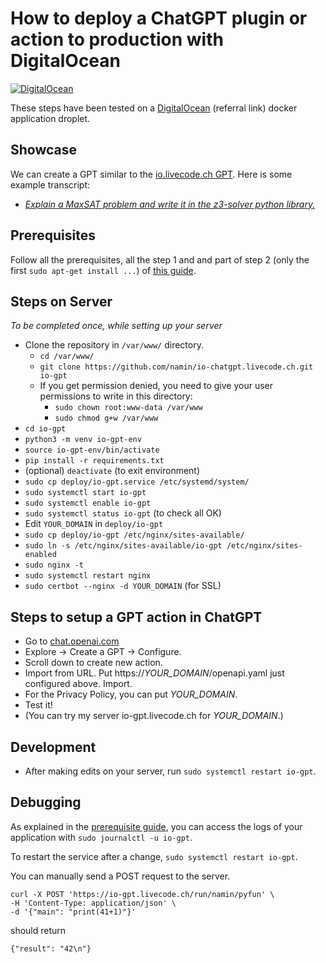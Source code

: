 # How to deploy a ChatGPT plugin or action to production with DigitalOcean

[![DigitalOcean](https://opensource.nyc3.cdn.digitaloceanspaces.com/attribution/assets/SVG/DO_Logo_horizontal_blue.svg)](https://www.digitalocean.com/?refcode=10856c6c1ff2)

These steps have been tested on a [DigitalOcean](https://www.digitalocean.com/?refcode=10856c6c1ff2) (referral link) docker application droplet.

## Showcase

We can create a GPT similar to the [io.livecode.ch GPT](https://chat.openai.com/g/g-PfamS7B7f-io-livecode-ch).
Here is some example transcript:
- [_Explain a MaxSAT problem and write it in the z3-solver python library._](https://chat.openai.com/share/c897b33c-6919-4638-a005-334015205cc8)

## Prerequisites

Follow all the prerequisites, all the step 1 and and part of step 2 (only the first `sudo apt-get install ...`) of [this guide](https://www.digitalocean.com/community/tutorials/how-to-serve-flask-applications-with-gunicorn-and-nginx-on-ubuntu-22-04#prerequisites).

## Steps on Server
*To be completed once, while setting up your server*

- Clone the repository in `/var/www/` directory.
  - `cd /var/www/`
  - `git clone https://github.com/namin/io-chatgpt.livecode.ch.git io-gpt`
  - If you get permission denied, you need to give your user permissions to write in this directory:
    - `sudo chown root:www-data /var/www`
    - `sudo chmod g+w /var/www`
- `cd io-gpt`
- `python3 -m venv io-gpt-env`
- `source io-gpt-env/bin/activate`
- `pip install -r requirements.txt`
- (optional) `deactivate` (to exit environment)
- `sudo cp deploy/io-gpt.service /etc/systemd/system/`
- `sudo systemctl start io-gpt`
- `sudo systemctl enable io-gpt`
- `sudo systemctl status io-gpt` (to check all OK)
- Edit `YOUR_DOMAIN` in `deploy/io-gpt`
- `sudo cp deploy/io-gpt /etc/nginx/sites-available/`
- `sudo ln -s /etc/nginx/sites-available/io-gpt /etc/nginx/sites-enabled`
- `sudo nginx -t`
- `sudo systemctl restart nginx`
- `sudo certbot --nginx -d YOUR_DOMAIN` (for SSL)

## Steps to setup a GPT action in ChatGPT
- Go to [chat.openai.com](https://chat.openai.com)
- Explore -> Create a GPT -> Configure.
- Scroll down to create new action.
- Import from URL. Put https://_YOUR_DOMAIN_/openapi.yaml just configured above. Import.
- For the Privacy Policy, you can put _YOUR_DOMAIN_.
- Test it!
- (You can try my server io-gpt.livecode.ch for _YOUR_DOMAIN_.) 

## Development
- After making edits on your server, run `sudo systemctl restart io-gpt`.

## Debugging
As explained in the [prerequisite guide](https://www.digitalocean.com/community/tutorials/how-to-serve-flask-applications-with-gunicorn-and-nginx-on-ubuntu-22-04#step-6-securing-the-application), you can access the logs of your application with `sudo journalctl -u io-gpt`.

To restart the service after a change, `sudo systemctl restart io-gpt`.

You can manually send a POST request to the server.

```
curl -X POST 'https://io-gpt.livecode.ch/run/namin/pyfun' \
-H 'Content-Type: application/json' \
-d '{"main": "print(41+1)"}'
```

should return

```
{"result": "42\n"}
```
